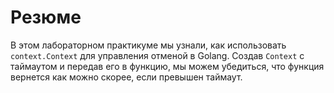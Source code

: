 # Резюме

В этом лабораторном практикуме мы узнали, как использовать `context.Context` для управления отменой в Golang. Создав `Context` с таймаутом и передав его в функцию, мы можем убедиться, что функция вернется как можно скорее, если превышен таймаут.
